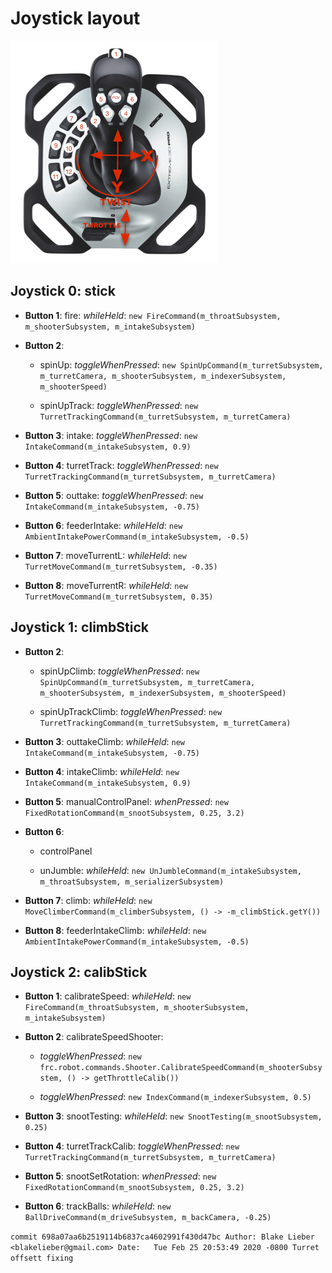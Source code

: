 # Joystick layout

![joystick image](Joystick.png)

## Joystick 0: stick

* __Button 1__: fire: _whileHeld_: ```new FireCommand(m_throatSubsystem, m_shooterSubsystem, m_intakeSubsystem)```

* __Button 2__:

  * spinUp: _toggleWhenPressed_: ```new SpinUpCommand(m_turretSubsystem, m_turretCamera, m_shooterSubsystem, m_indexerSubsystem, m_shooterSpeed)```

  * spinUpTrack: _toggleWhenPressed_: ```new TurretTrackingCommand(m_turretSubsystem, m_turretCamera)```

* __Button 3__: intake: _toggleWhenPressed_: ```new IntakeCommand(m_intakeSubsystem, 0.9)```

* __Button 4__: turretTrack: _toggleWhenPressed_: ```new TurretTrackingCommand(m_turretSubsystem, m_turretCamera)```

* __Button 5__: outtake: _toggleWhenPressed_: ```new IntakeCommand(m_intakeSubsystem, -0.75)```

* __Button 6__: feederIntake: _whileHeld_: ```new AmbientIntakePowerCommand(m_intakeSubsystem, -0.5)```

* __Button 7__: moveTurrentL: _whileHeld_: ```new TurretMoveCommand(m_turretSubsystem, -0.35)```

* __Button 8__: moveTurrentR: _whileHeld_: ```new TurretMoveCommand(m_turretSubsystem, 0.35)```

## Joystick 1: climbStick

* __Button 2__:

  * spinUpClimb: _toggleWhenPressed_: ```new SpinUpCommand(m_turretSubsystem, m_turretCamera, m_shooterSubsystem, m_indexerSubsystem, m_shooterSpeed)```

  * spinUpTrackClimb: _toggleWhenPressed_: ```new TurretTrackingCommand(m_turretSubsystem, m_turretCamera)```

* __Button 3__: outtakeClimb: _whileHeld_: ```new IntakeCommand(m_intakeSubsystem, -0.75)```

* __Button 4__: intakeClimb: _whileHeld_: ```new IntakeCommand(m_intakeSubsystem, 0.9)```

* __Button 5__: manualControlPanel: _whenPressed_: ```new FixedRotationCommand(m_snootSubsystem, 0.25, 3.2)```

* __Button 6__:

  * controlPanel

  * unJumble: _whileHeld_: ```new UnJumbleCommand(m_intakeSubsystem, m_throatSubsystem, m_serializerSubsystem)```

* __Button 7__: climb: _whileHeld_: ```new MoveClimberCommand(m_climberSubsystem, () -> -m_climbStick.getY())```

* __Button 8__: feederIntakeClimb: _whileHeld_: ```new AmbientIntakePowerCommand(m_intakeSubsystem, -0.5)```

## Joystick 2: calibStick

* __Button 1__: calibrateSpeed: _whileHeld_: ```new FireCommand(m_throatSubsystem, m_shooterSubsystem, m_intakeSubsystem)```

* __Button 2__: calibrateSpeedShooter:

  * _toggleWhenPressed_: ```new frc.robot.commands.Shooter.CalibrateSpeedCommand(m_shooterSubsystem, () -> getThrottleCalib())```

  * _toggleWhenPressed_: ```new IndexCommand(m_indexerSubsystem, 0.5)```

* __Button 3__: snootTesting: _whileHeld_: ```new SnootTesting(m_snootSubsystem, 0.25)```

* __Button 4__: turretTrackCalib: _toggleWhenPressed_: ```new TurretTrackingCommand(m_turretSubsystem, m_turretCamera)```

* __Button 5__: snootSetRotation: _whenPressed_: ```new FixedRotationCommand(m_snootSubsystem, 0.25, 3.2)```

* __Button 6__: trackBalls: _whileHeld_: ```new BallDriveCommand(m_driveSubsystem, m_backCamera, -0.25)```

```commit 698a07aa6b2519114b6837ca4602991f430d47bc Author: Blake Lieber <blakelieber@gmail.com> Date:   Tue Feb 25 20:53:49 2020 -0800 Turret offsett fixing ```

